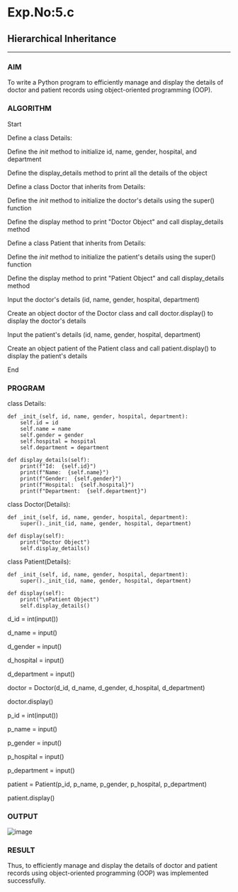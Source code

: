 # Exp.No:5.c 
## Hierarchical Inheritance

---

### AIM  
To write a Python program to efficiently manage and display the details of doctor and patient records using object-oriented programming (OOP). 

### ALGORITHM

Start

Define a class Details:

Define the _init_ method to initialize id, name, gender, hospital, and department

Define the display_details method to print all the details of the object

Define a class Doctor that inherits from Details:

Define the _init_ method to initialize the doctor's details using the super() function

Define the display method to print "Doctor Object" and call display_details method

Define a class Patient that inherits from Details:

Define the _init_ method to initialize the patient's details using the super() function

Define the display method to print "Patient Object" and call display_details method

Input the doctor's details (id, name, gender, hospital, department)

Create an object doctor of the Doctor class and call doctor.display() to display the doctor's details

Input the patient's details (id, name, gender, hospital, department)

Create an object patient of the Patient class and call patient.display() to display the patient's details

End

### PROGRAM
class Details:

    def _init_(self, id, name, gender, hospital, department):
        self.id = id
        self.name = name
        self.gender = gender
        self.hospital = hospital
        self.department = department

    def display_details(self):
        print(f"Id:  {self.id}")
        print(f"Name:  {self.name}")
        print(f"Gender:  {self.gender}")
        print(f"Hospital:  {self.hospital}")
        print(f"Department:  {self.department}")

class Doctor(Details):

    def _init_(self, id, name, gender, hospital, department):
        super()._init_(id, name, gender, hospital, department)
    
    def display(self):
        print("Doctor Object")
        self.display_details()

class Patient(Details):

    def _init_(self, id, name, gender, hospital, department):
        super()._init_(id, name, gender, hospital, department)
    
    def display(self):
        print("\nPatient Object")
        self.display_details()


d_id = int(input())

d_name = input()

d_gender = input()

d_hospital = input()

d_department = input()

doctor = Doctor(d_id, d_name, d_gender, d_hospital, d_department)

doctor.display()

p_id = int(input())

p_name = input()

p_gender = input()

p_hospital = input()

p_department = input()

patient = Patient(p_id, p_name, p_gender, p_hospital, p_department)

patient.display()


### OUTPUT  

![image](https://github.com/user-attachments/assets/45eb296d-2482-46c4-bb4b-101902677925)
 


### RESULT
Thus, to efficiently manage and display the details of doctor and patient records using object-oriented programming (OOP) was implemented successfully.
